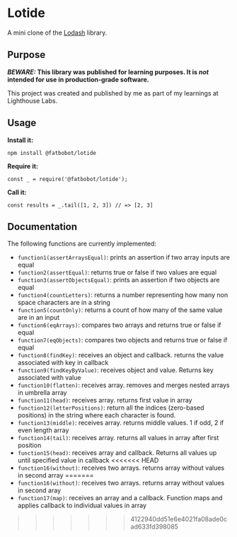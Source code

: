 # Lotide

A mini clone of the [Lodash](https://lodash.com) library.

## Purpose

**_BEWARE:_ This library was published for learning purposes. It is _not_ intended for use in production-grade software.**

This project was created and published by me as part of my learnings at Lighthouse Labs. 

## Usage

**Install it:**

`npm install @fatbobot/lotide`

**Require it:**

`const _ = require('@fatbobot/lotide');`

**Call it:**

`const results = _.tail([1, 2, 3]) // => [2, 3]`

## Documentation

The following functions are currently implemented:

* `function1(assertArraysEqual)`: prints an assertion if two array inputs are equal
* `function2(assertEqual)`: returns true or false if two values are equal
* `function3(assertObjectsEqual)`: prints an assertion if two objects are equal
* `function4(countLetters)`: returns a number representing how many non space characters are in a string
* `function5(countOnly)`: returns a count of how many of the same value are in an input
* `function6(eqArrays)`: compares two arrays and returns true or false if equal
* `function7(eqObjects)`: compares two objects and returns true or false if equal
* `function8(findKey)`: receives an object and callback. returns the value associated with key in callback
* `function9(findKeyByValue)`: receives object and value. Returns key associated with value
* `function10(flatten)`: receives array. removes and merges nested arrays in umbrella array
* `function11(head)`: receives array. returns first value in array
* `function12(letterPositions)`: return all the indices (zero-based positions) in the string where each character is found.
* `function13(middle)`: receives array. returns middle values. 1 if odd, 2 if even length array
* `function14(tail)`: receives array. returns all values in array after first position
* `function15(head)`: receives array and callback. Returns all values up until specified value in callback
<<<<<<< HEAD
* `function16(without)`: receives two arrays. returns array without values in second array
=======
* `function16(without)`: receives two arrays. returns array without values in second aray
* `function17(map)`: receives an array and a callback. Function maps and applies callback to individual values in array
>>>>>>> 4122940dd51e6e4021fa08ade0cad633fd398085
